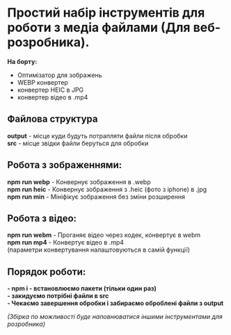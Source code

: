 # Простий набір інструментів для роботи з медіа файлами (Для веб-розробника).

**На борту:**
+ Оптимізатор для зображень
+ WEBP конвертер
+ конвертер HEIC в JPG
+ конвертер відео в .mp4

## Файлова структура ##
 
**output** - місце куди будуть потрапляти файли після обробки  
**src** - місце звідки файли беруться для обробки  

## Робота з зображеннями: ##

**npm run webp** - Конвернує зображення в .webp  
**npm run heic** - Конвернує зображення з .heic (фото з iphone) в .jpg  
**npm run min**  - Мініфікує зображення без зміни розширення  

## Робота з відео: ##

**npm run webm** - Проганяє відео через кодек, конвертує в webm  
**npm run mp4**  - Конвертує відео в .mp4  
(параметри конвертування налаштовуються в самій функції)

## Порядок роботи: ##

**- npm i - встановлюємо пакети (тільки один раз)**  
**- закидуємо потрібні файли в src**  
**- Чекаємо завершення обробки і забираємо оброблені файли з output**  

_(Збірка по можливості буде наповнюватися іншими інструментами для розробника)_
